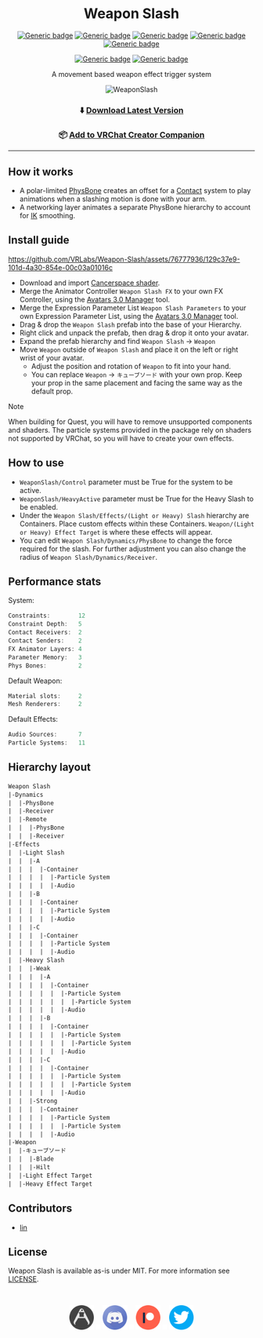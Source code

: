 <div align="center">

# Weapon Slash

[![Generic badge](https://img.shields.io/github/downloads/VRLabs/Weapon-Slash/total?label=Downloads)](https://github.com/VRLabs/Weapon-Slash/releases/latest)
[![Generic badge](https://img.shields.io/badge/License-MIT-informational.svg)](https://github.com/VRLabs/Weapon-Slash/blob/main/LICENSE)
[![Generic badge](https://img.shields.io/badge/Quest-Partial%20Compatible-yellow?logo=Meta)](https://img.shields.io/badge/Quest-Partial%20Compatible-yellow?logo=Meta)
[![Generic badge](https://img.shields.io/badge/Unity-2022.3.22f1-lightblue?logo=Unity)](https://unity.com/releases/editor/whats-new/2022.3.22)
[![Generic badge](https://img.shields.io/badge/SDK-AvatarSDK3-lightblue.svg)](https://vrchat.com/home/download)

[![Generic badge](https://img.shields.io/discord/706913824607043605?color=%237289da&label=DISCORD&logo=Discord&style=for-the-badge)](https://discord.vrlabs.dev/)
[![Generic badge](https://img.shields.io/endpoint.svg?url=https%3A%2F%2Fshieldsio-patreon.vercel.app%2Fapi%3Fusername%3Dvrlabs%26type%3Dpatrons&style=for-the-badge)](https://patreon.vrlabs.dev/)

A movement based weapon effect trigger system

![WeaponSlash](https://github.com/VRLabs/Weapon-Slash/assets/76777936/3af6bb47-01c3-48b1-aff6-a69583d8887d)

### ⬇️ [Download Latest Version](https://github.com/VRLabs/Weapon-Slash/releases/latest)

### 📦 [Add to VRChat Creator Companion](https://vrlabs.dev/packages?package=dev.vrlabs.weapon-slash)

</div>

---

## How it works

* A polar-limited [PhysBone](https://docs.vrchat.com/docs/physbones) creates an offset for a [Contact](https://docs.vrchat.com/docs/contacts) system to play animations when a slashing motion is done with your arm.
* A networking layer animates a separate PhysBone hierarchy to account for [IK](https://en.wikipedia.org/wiki/Inverse_kinematics) smoothing.

## Install guide

https://github.com/VRLabs/Weapon-Slash/assets/76777936/129c37e9-101d-4a30-854e-00c03a01016c

* Download and import [Cancerspace shader](https://github.com/AkaiMage/VRC-Cancerspace).
* Merge the Animator Controller ``Weapon Slash FX`` to your own FX Controller, using the [Avatars 3.0 Manager](https://github.com/VRLabs/Avatars-3.0-Manager) tool.
* Merge the Expression Parameter List ``Weapon Slash Parameters`` to your own Expression Parameter List, using the [Avatars 3.0 Manager](https://github.com/VRLabs/Avatars-3.0-Manager) tool.
* Drag & drop the ``Weapon Slash`` prefab into the base of your Hierarchy.
* Right click and unpack the prefab, then drag & drop it onto your avatar.
* Expand the prefab hierarchy and find ``Weapon Slash`` -> ``Weapon``
* Move ``Weapon`` outside of ``Weapon Slash`` and place it on the left or right wrist of your avatar.
  * Adjust the position and rotation of ``Weapon`` to fit into your hand.
  * You can replace ``Weapon`` -> ``キューブソード`` with your own prop. Keep your prop in the same placement and facing the same way as the default prop.

> [!NOTE]  
> When building for Quest, you will have to remove unsupported components and shaders. The particle systems provided in the package rely on shaders not supported by VRChat, so you will have to create your own effects.

## How to use

* ``WeaponSlash/Control`` parameter must be True for the system to be active.
* ``WeaponSlash/HeavyActive`` parameter must be True for the Heavy Slash to be enabled.
* Under the ``Weapon Slash/Effects/(Light or Heavy) Slash`` hierarchy are Containers. Place custom effects within these Containers. ``Weapon/(Light or Heavy) Effect Target`` is where these effects will appear.
* You can edit ``Weapon Slash/Dynamics/PhysBone`` to change the force required for the slash. For further adjustment you can also change the radius of ``Weapon Slash/Dynamics/Receiver``.

## Performance stats

System:

```c++
Constraints:        12
Constraint Depth:   5
Contact Receivers:  2
Contact Senders:    2
FX Animator Layers: 4
Parameter Memory:   3 
Phys Bones:         2
```

Default Weapon:

```c++
Material slots:     2
Mesh Renderers:     2
```

Default Effects:

```c++
Audio Sources:      7
Particle Systems:   11
```

## Hierarchy layout

```html
Weapon Slash
|-Dynamics
|  |-PhysBone
|  |-Receiver
|  |-Remote
|  |  |-PhysBone
|  |  |-Receiver
|-Effects
|  |-Light Slash
|  |  |-A
|  |  |  |-Container
|  |  |  |  |-Particle System
|  |  |  |  |-Audio
|  |  |-B
|  |  |  |-Container
|  |  |  |  |-Particle System
|  |  |  |  |-Audio
|  |  |-C
|  |  |  |-Container
|  |  |  |  |-Particle System
|  |  |  |  |-Audio
|  |-Heavy Slash
|  |  |-Weak
|  |  |  |-A
|  |  |  |  |-Container
|  |  |  |  |  |-Particle System
|  |  |  |  |  |  |-Particle System
|  |  |  |  |  |-Audio
|  |  |  |-B
|  |  |  |  |-Container
|  |  |  |  |  |-Particle System
|  |  |  |  |  |  |-Particle System
|  |  |  |  |  |-Audio
|  |  |  |-C
|  |  |  |  |-Container
|  |  |  |  |  |-Particle System
|  |  |  |  |  |  |-Particle System
|  |  |  |  |  |-Audio
|  |  |-Strong
|  |  |  |-Container
|  |  |  |  |-Particle System
|  |  |  |  |  |-Particle System
|  |  |  |  |-Audio
|-Weapon
|  |-キューブソード
|  |  |-Blade
|  |  |-Hilt
|  |-Light Effect Target
|  |-Heavy Effect Target
```

## Contributors

* [lin](https://github.com/oofdesu)

## License

Weapon Slash is available as-is under MIT. For more information see [LICENSE](https://github.com/VRLabs/Weapon-Slash/blob/main/LICENSE).

​

<div align="center">

[<img src="https://github.com/VRLabs/Resources/raw/main/Icons/VRLabs.png" width="50" height="50">](https://vrlabs.dev "VRLabs")
<img src="https://github.com/VRLabs/Resources/raw/main/Icons/Empty.png" width="10">
[<img src="https://github.com/VRLabs/Resources/raw/main/Icons/Discord.png" width="50" height="50">](https://discord.vrlabs.dev/ "VRLabs")
<img src="https://github.com/VRLabs/Resources/raw/main/Icons/Empty.png" width="10">
[<img src="https://github.com/VRLabs/Resources/raw/main/Icons/Patreon.png" width="50" height="50">](https://patreon.vrlabs.dev/ "VRLabs")
<img src="https://github.com/VRLabs/Resources/raw/main/Icons/Empty.png" width="10">
[<img src="https://github.com/VRLabs/Resources/raw/main/Icons/Twitter.png" width="50" height="50">](https://twitter.com/vrlabsdev "VRLabs")

</div>
